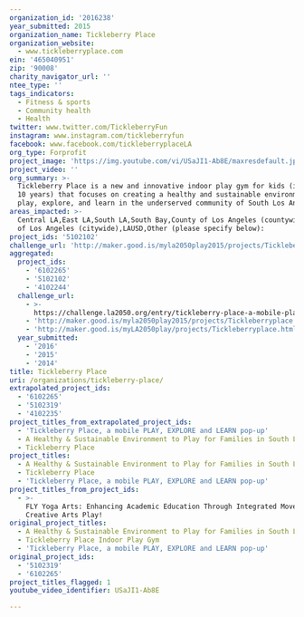 ```yaml
---
organization_id: '2016238'
year_submitted: 2015
organization_name: Tickleberry Place
organization_website:
  - www.tickleberryplace.com
ein: '465040951'
zip: '90008'
charity_navigator_url: ''
ntee_type: ''
tags_indicators:
  - Fitness & sports
  - Community health
  - Health
twitter: www.twitter.com/TickleberryFun
instagram: www.instagram.com/tickleberryfun
facebook: www.facebook.com/tickleberryplaceLA
org_type: Forprofit
project_image: 'https://img.youtube.com/vi/USaJI1-Ab8E/maxresdefault.jpg'
project_video: ''
org_summary: >-
  Tickleberry Place is a new and innovative indoor play gym for kids (infant to
  10 years) that focuses on creating a healthy and sustainable environment to
  play, explore, and learn in the underserved community of South Los Angeles.
areas_impacted: >-
  Central LA,East LA,South LA,South Bay,County of Los Angeles (countywide),City
  of Los Angeles (citywide),LAUSD,Other (please specify below):
project_ids: '5102102'
challenge_url: 'http://maker.good.is/myla2050play2015/projects/Tickleberryplace.html'
aggregated:
  project_ids:
    - '6102265'
    - '5102102'
    - '4102244'
  challenge_url:
    - >-
      https://challenge.la2050.org/entry/tickleberry-place-a-mobile-play-explore-and-learn-pop-up
    - 'http://maker.good.is/myla2050play2015/projects/Tickleberryplace.html'
    - 'http://maker.good.is/myLA2050play/projects/Tickleberryplace.html'
  year_submitted:
    - '2016'
    - '2015'
    - '2014'
title: Tickleberry Place
uri: /organizations/tickleberry-place/
extrapolated_project_ids:
  - '6102265'
  - '5102319'
  - '4102235'
project_titles_from_extrapolated_project_ids:
  - 'Tickleberry Place, a mobile PLAY, EXPLORE and LEARN pop-up'
  - A Healthy & Sustainable Environment to Play for Families in South LA
  - Tickleberry Place
project_titles:
  - A Healthy & Sustainable Environment to Play for Families in South LA
  - Tickleberry Place
  - 'Tickleberry Place, a mobile PLAY, EXPLORE and LEARN pop-up'
project_titles_from_project_ids:
  - >-
    FLY Yoga Arts: Enhancing Academic Education Through Integrated Movement and
    Creative Arts Play!
original_project_titles:
  - A Healthy & Sustainable Environment to Play for Families in South LA
  - Tickleberry Place Indoor Play Gym
  - 'Tickleberry Place, a mobile PLAY, EXPLORE and LEARN pop-up'
original_project_ids:
  - '5102319'
  - '6102265'
project_titles_flagged: 1
youtube_video_identifier: USaJI1-Ab8E

---
```

